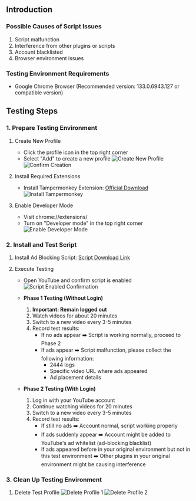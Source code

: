 ## Introduction

### Possible Causes of Script Issues

1. Script malfunction
2. Interference from other plugins or scripts
3. Account blacklisted
4. Browser environment issues

### Testing Environment Requirements

- Google Chrome Browser (Recommended version: 133.0.6943.127 or compatible version)

## Testing Steps

### 1. Prepare Testing Environment

1. Create New Profile

   - Click the profile icon in the top right corner
   - Select "Add" to create a new profile
     ![Create New Profile](images/image.png)
     ![Confirm Creation](images/PixPin_2025-02-22_12-59-11.png)

2. Install Required Extensions
   - Install Tampermonkey Extension: [Official Download](https://www.tampermonkey.net/index.php?browser=chrome)
     ![Install Tampermonkey](images/PixPin_2025-02-22_13-01-47.png)
3. Enable Developer Mode
   - Visit chrome://extensions/
   - Turn on "Developer mode" in the top right corner
     ![Enable Developer Mode](images/PixPin_2025-02-22_13-22-55.png)

### 2. Install and Test Script

1. Install Ad Blocking Script: [Script Download Link](https://greasyfork.org/zh-CN/scripts/480192-%E5%93%8E%E5%91%A6%E4%B8%8D%E9%94%99%E5%93%A6-%E5%AD%A6%E4%BC%9A%E7%9C%8B%E7%AE%80%E4%BB%8B-%E9%BB%91%E5%8F%B7%E5%A5%BD%E5%83%8F%E8%83%BD%E7%94%A8%E4%BA%86-%E5%8F%8D%E9%A6%88%E4%B8%80%E4%B8%8B)

2. Execute Testing

   - Open YouTube and confirm script is enabled
     ![Script Enabled Confirmation](images/PixPin_2025-02-22_13-30-34.png)

   - **Phase 1 Testing (Without Login)**

     1. **Important: Remain logged out**
     2. Watch videos for about 20 minutes
     3. Switch to a new video every 3-5 minutes
     4. Record test results:
        - If no ads appear ➡️ Script is working normally, proceed to Phase 2
        - If ads appear ➡️ Script malfunction, please collect the following information:
          - 2444 logs
          - Specific video URL where ads appeared
          - Ad placement details

   - **Phase 2 Testing (With Login)**
     1. Log in with your YouTube account
     2. Continue watching videos for 20 minutes
     3. Switch to a new video every 3-5 minutes
     4. Record test results:
        - If still no ads ➡️ Account normal, script working properly
        - If ads suddenly appear ➡️ Account might be added to YouTube's ad whitelist (ad-blocking blacklist)
        - If ads appeared before in your original environment but not in this test environment ➡️ Other plugins in your original environment might be causing interference

### 3. Clean Up Testing Environment

1. Delete Test Profile
   ![Delete Profile 1](images/PixPin_2025-02-22_13-46-44.png)
   ![Delete Profile 2](images/PixPin_2025-02-22_13-48-38.png)
